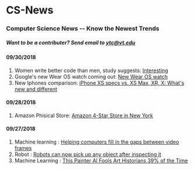 # CS-News

### Computer Science News -- Know the Newest Trends
##### Want to be a contributer? Send email to ytc@vt.edu

#### 09/30/2018
1. Women write better code than men, study suggests:
   [Interesting](https://www.independent.co.uk/life-style/gadgets-and-tech/news/women-better-code-men-github-study-a6870836.html)
2. Google's new Wear OS watch coming out:
   [New Wear OS watch](https://www.cnet.com/news/googles-new-wearos-watch-update-is-here-and-its-surprisingly-good/)
3. New Iphones comparison:
   [iPhone XS specs vs. XS Max, XR, X: What's new and different](https://www.cnet.com/news/iphone-xs-specs-iphone-xs-max-iphone-xr-compared-iphone-x-what-is-new-and-different/)

#### 09/28/2018
1. Amazon Phisical Store:
   [Amazon 4-Star Store in New York](https://www.cnbc.com/2018/09/27/amazon-just-opened-its-4-star-store-in-new-york-heres-a-look.html)

#### 09/27/2018
1. Machine learning : 
   [Helping computers fill in the gaps between video frames](http://news.mit.edu/2018/machine-learning-video-activity-recognition-0914)
2. Robot : 
   [Robots can now pick up any object after inspecting it](http://news.mit.edu/2018/mit-csail-robots-can-pick-any-object-after-inspection-0910)
3. Machine Learning : 
   [This Painter AI Fools Art Historians 39% of the Time](https://www.youtube.com/watch?v=dyzn3Fmtw-E)
